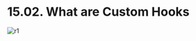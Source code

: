 # 15.02. What are Custom Hooks

![r1](https://github.com/kiranbansode/learn-react/assets/50626798/d6c01391-ed03-4243-a00f-19d76ec9b427)
